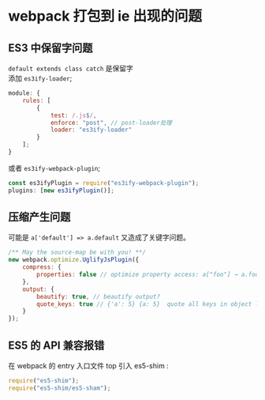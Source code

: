 # webpack 打包到 ie 出现的问题

## ES3 中保留字问题

`default extends class catch` 是保留字  
添加 `es3ify-loader`;

```javascript
module: {
    rules: [
        {
            test: /.js$/,
            enforce: "post", // post-loader处理
            loader: "es3ify-loader"
        }
    ];
}
```

或者 `es3ify-webpack-plugin`;

```javascript
const es3ifyPlugin = require("es3ify-webpack-plugin");
plugins: [new es3ifyPlugin()];
```

## 压缩产生问题

可能是 `a['default'] => a.default` 又造成了关键字问题。

```javascript
/** May the source-map be with you! **/
new webpack.optimize.UglifyJsPlugin({
    compress: {
        properties: false // optimize property access: a["foo"] → a.foo
    },
    output: {
        beautify: true, // beautify output?
        quote_keys: true // {'a': 5} {a: 5}  quote all keys in object literals?
    }
});
```

## ES5 的 API 兼容报错

在 webpack 的 entry 入口文件 top 引入 es5-shim :

```javascript
require("es5-shim");
require("es5-shim/es5-sham");
```
